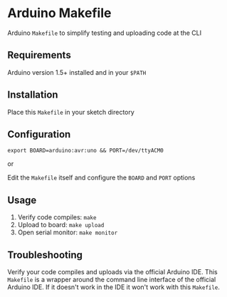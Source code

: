 # Arduino Makefile

Arduino `Makefile` to simplify testing and uploading code at the CLI

## Requirements

Arduino version 1.5+ installed and in your `$PATH`

## Installation

Place this `Makefile` in your sketch directory

## Configuration

`export BOARD=arduino:avr:uno && PORT=/dev/ttyACM0`

or

Edit the `Makefile` itself and configure the `BOARD` and `PORT` options

## Usage

1. Verify code compiles: `make`
2. Upload to board: `make upload`
3. Open serial monitor: `make monitor`

## Troubleshooting

Verify your code compiles and uploads via the official Arduino IDE. This `Makefile` is a wrapper around the command line interface of the official Arduino IDE. If it doesn't work in the IDE it won't work with this `Makefile`.
